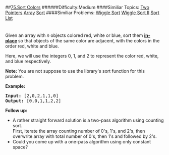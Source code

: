 ##[75.Sort Colors](https://leetcode.com/problems/sort-colors/description/ "75.Sort Colors")
######Difficulty:Medium
####Similiar Topics:
  [Two Pointers](https://leetcode.com//tag/two-pointers)  [Array](https://leetcode.com//tag/array)  [Sort](https://leetcode.com//tag/sort)
####Similiar Problems:
  [Wiggle Sort](https://leetcode.com//problems/wiggle-sort)  [Wiggle Sort II](https://leetcode.com//problems/wiggle-sort-ii)  [Sort List](https://leetcode.com//problems/sort-list)
<div class="question-description__3U1T" style="padding-top: 10px;"><div><p>Given an array with <em>n</em> objects colored red, white or blue, sort them <strong><a href="https://en.wikipedia.org/wiki/In-place_algorithm" target="_blank">in-place</a>&#160;</strong>so that objects of the same color are adjacent, with the colors in the order red, white and blue.</p>

<p>Here, we will use the integers 0, 1, and 2 to represent the color red, white, and blue respectively.</p>

<p><strong>Note:</strong>&#160;You are not suppose to use the library's sort function for this problem.</p>

<p><strong>Example:</strong></p>

<pre><strong>Input:</strong> [2,0,2,1,1,0]
<strong>Output:</strong> [0,0,1,1,2,2]</pre>

<p><strong>Follow up:</strong></p>

<ul>
	<li>A rather straight forward solution is a two-pass algorithm using counting sort.<br/>
	First, iterate the array counting number of 0's, 1's, and 2's, then overwrite array with total number of 0's, then 1's and followed by 2's.</li>
	<li>Could you come up with a&#160;one-pass algorithm using only constant space?</li>
</ul>
</div></div><div> </div><div> </div><div> </div><div> </div><div> </div><div> </div><div> </div><div> </div><div> </div><div> </div><div> </div><div> </div><div> </div><div> </div><div> </div><div> </div><div> </div><div> </div><div> </div><div> </div><div> </div><div> </div><div> </div><div> </div><div> </div><div> </div><div> </div><div> </div><div> </div><div> </div><div> </div><div> </div><div> </div><div> </div><div> </div><div> </div><div> </div><div> </div><div> </div><div> </div><div> </div><div> </div><div> </div><div> </div><div> </div><div> </div><div> </div><div> </div><div> </div><div> </div><div> </div><div> </div><div> </div><div> </div><div> </div><div> </div><div> </div><div> </div><div> </div><div> </div><div> </div><div> </div><div> </div><div> </div><div> </div><div> </div><div> </div><div> </div><div> </div><div> </div><div> </div><div> </div><div> </div><div> </div><div> </div><div> </div><div> </div><div> </div><div> </div><div> </div><div> </div><div> </div><div> </div><div> </div><div> </div><div> </div><div> </div><div> </div><div> </div><div> </div><div> </div><div> </div><div> </div><div> </div><div> </div><div> </div><div> </div><div> </div><div> </div><div> </div><div> </div><div> </div><div> </div><div> </div><div> </div><div> </div><div> </div><div> </div><div> </div><div> </div><div> </div><div> </div>